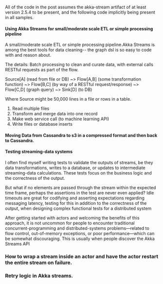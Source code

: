 

All of the code in the post assumes the akka-stream artifact of at least version 2.5.4 to be present, 
and the following code implicitly being present in all samples. 


#### Using Akka Streams for small/moderate scale ETL or simple processing pipeline
 
 A small/moderate scale ETL or simple processing pipeline.Akka Streams is among the best tools for data cleaning--  the graph dsl is so easy to code with and reason about.
 
 The details: Batch processing to clean and curate data, with external calls RESTful requests as part of the flow. 
 
 Source[A] (read from file or DB) ~> Flow[A,B] (some transformation function) ~>  Flow[B,C] (by way of a RESTful request/response) ~> Flow[C,D] (graph query) ~> Sink[D] (to DB)
 
 Where Source might be 50,000 lines in a file or rows in a table. 
 
 
 1) Read multiple files
 2) Transform and merge data into one record 
 3) Make web service call (to machine learning API)
 4) Write files or database inserts
 
#### Moving Data from Cassandra to s3 in a compressed format and then back to Cassandra.


#### Testing streaming-data systems

I often find myself writing tests to validate the outputs of streams, be they data transformations, writes to a database,
or updates to intermediate streaming-data calculations. These tests focus on the business logic and the correctness of the output. 

But what if no elements are passed through the stream within the expected time frame, perhaps the assertions in the test are never even applied? Idle timeouts are great for codifying and asserting expectations regarding messaging latency, 
testing for this in addition to the correctness of the output, when designing complex functional tests for a distributed system



After getting started with actors and welcoming the benefits of this approach, 
it is not uncommon for people to encounter traditional concurrent-programming and distributed-systems 
problems—related to flow control, out-of-memory exceptions, or poor performance—which can be somewhat discouraging. 
This is usually when people discover the Akka Streams API

### How to wrap a stream inside an actor and have the actor restart the entire stream on failure. 
 

###  Retry logic in Akka streams. 

